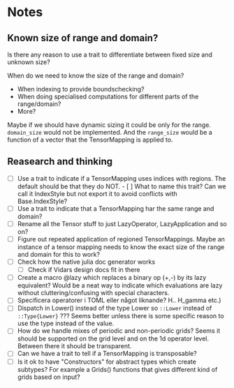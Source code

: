 # Notes

## Known size of range and domain?
Is there any reason to use a trait to differentiate between fixed size and unknown size?

When do we need to know the size of the range and domain?
 * When indexing to provide boundschecking?
 * When doing specialised computations for different parts of the range/domain?
 * More?

 Maybe if we should have dynamic sizing it could be only for the range. `domain_size` would not be implemented. And the `range_size` would be a function of a vector that the TensorMapping is applied to.

## Reasearch and thinking
 - [ ] Use a trait to indicate if a TensorMapping uses indices with regions.
    The default should be that they do NOT.
        - [ ] What to name this trait? Can we call it IndexStyle but not export it to avoid conflicts with Base.IndexStyle?
 - [ ] Use a trait to indicate that a TensorMapping har the same range and domain?
 - [ ] Rename all the Tensor stuff to just LazyOperator, LazyApplication and so on?
 - [ ] Figure out repeated application of regioned TensorMappings. Maybe an instance of a tensor mapping needs to know the exact size of the range and domain for this to work?
 - [ ] Check how the native julia doc generator works
    - [ ] Check if Vidars design docs fit in there
 - [ ] Create a macro @lazy which replaces a binary op (+,-) by its lazy equivalent? Would be a neat way to indicate which evaluations are lazy without cluttering/confusing with special characters.
 - [ ] Specificera operatorer i TOML eller något liknande?
 H.. H_gamma etc.)
 - [ ] Dispatch in Lower() instead of the type Lower so `::Lower` instead of `::Type{Lower}` ???
 	Seems better unless there is some specific reason to use the type instead of the value.
 - [ ] How do we handle mixes of periodic and non-periodic grids? Seems it should be supported on the grid level and on the 1d operator level. Between there it should be transparent.
 - [ ] Can we have a trait to tell if a TensorMapping is transposable?
 - [ ] Is it ok to have "Constructors" for abstract types which create subtypes? For example a Grids() functions that gives different kind of grids based on input?

